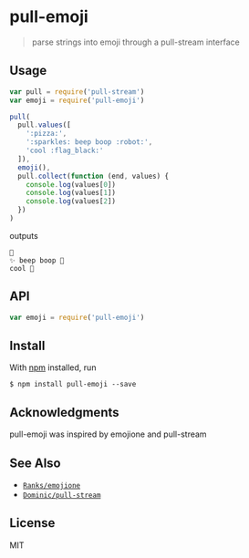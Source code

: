 # pull-emoji

> parse strings into emoji through a pull-stream interface


## Usage

```js
var pull = require('pull-stream')
var emoji = require('pull-emoji')

pull(
  pull.values([
    ':pizza:',
    ':sparkles: beep boop :robot:',
    'cool :flag_black:'
  ]),
  emoji(),
  pull.collect(function (end, values) {
    console.log(values[0])
    console.log(values[1])
    console.log(values[2])
  })
)
```

outputs

```
🍕
✨ beep boop 🤖
cool 🏴
```

## API

```js
var emoji = require('pull-emoji')
```

## Install

With [npm](https://npmjs.org/) installed, run

```
$ npm install pull-emoji --save
```

## Acknowledgments

pull-emoji was inspired by emojione and pull-stream

## See Also

- [`Ranks/emojione`](https://github.com/Ranks/emojione)
- [`Dominic/pull-stream`](http://gitmx.com/%25xAFKL6PBr1CIzL5xGHZC5DFVWiXmc7R0MMnZnBwq%2Fyk%3D.sha256)

## License

MIT

